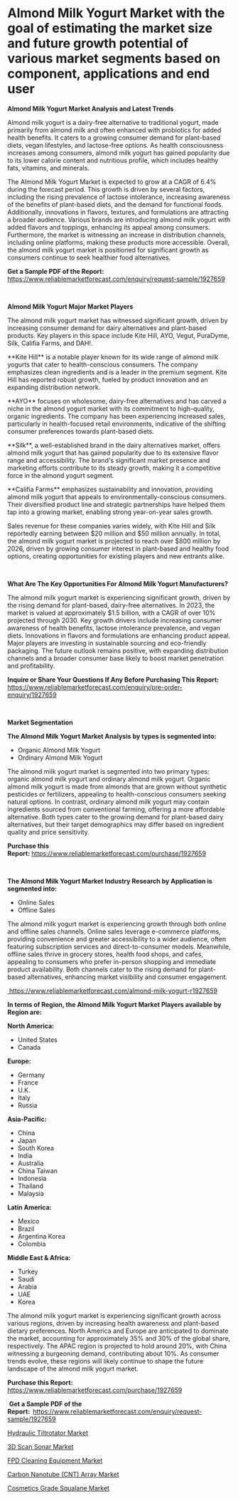<p><h1>Almond Milk Yogurt Market with the goal of estimating the market size and future growth potential of various market segments based on component, applications and end user</h1></p><p><strong>Almond Milk Yogurt Market Analysis and Latest Trends</strong></p>
<p><p>Almond milk yogurt is a dairy-free alternative to traditional yogurt, made primarily from almond milk and often enhanced with probiotics for added health benefits. It caters to a growing consumer demand for plant-based diets, vegan lifestyles, and lactose-free options. As health consciousness increases among consumers, almond milk yogurt has gained popularity due to its lower calorie content and nutritious profile, which includes healthy fats, vitamins, and minerals.</p><p>The Almond Milk Yogurt Market is expected to grow at a CAGR of 6.4% during the forecast period. This growth is driven by several factors, including the rising prevalence of lactose intolerance, increasing awareness of the benefits of plant-based diets, and the demand for functional foods. Additionally, innovations in flavors, textures, and formulations are attracting a broader audience. Various brands are introducing almond milk yogurt with added flavors and toppings, enhancing its appeal among consumers. Furthermore, the market is witnessing an increase in distribution channels, including online platforms, making these products more accessible. Overall, the almond milk yogurt market is positioned for significant growth as consumers continue to seek healthier food alternatives.</p></p>
<p><strong>Get a Sample PDF of the Report:&nbsp;</strong> <a href="https://www.reliablemarketforecast.com/enquiry/request-sample/1927659?utm_campaign=1733&utm_medium=2&utm_source=Github&utm_content=ia&utm_term=25102024&utm_id=almond-milk-yogurt">https://www.reliablemarketforecast.com/enquiry/request-sample/1927659</a></p>
<p>&nbsp;</p>
<p><strong>Almond Milk Yogurt Major Market Players</strong></p>
<p><p>The almond milk yogurt market has witnessed significant growth, driven by increasing consumer demand for dairy alternatives and plant-based products. Key players in this space include Kite Hill, AYO, Vegut, PuraDyme, Silk, Califia Farms, and DAH!.</p><p>**Kite Hill** is a notable player known for its wide range of almond milk yogurts that cater to health-conscious consumers. The company emphasizes clean ingredients and is a leader in the premium segment. Kite Hill has reported robust growth, fueled by product innovation and an expanding distribution network.</p><p>**AYO** focuses on wholesome, dairy-free alternatives and has carved a niche in the almond yogurt market with its commitment to high-quality, organic ingredients. The company has been experiencing increased sales, particularly in health-focused retail environments, indicative of the shifting consumer preferences towards plant-based diets.</p><p>**Silk**, a well-established brand in the dairy alternatives market, offers almond milk yogurt that has gained popularity due to its extensive flavor range and accessibility. The brand's significant market presence and marketing efforts contribute to its steady growth, making it a competitive force in the almond yogurt segment.</p><p>**Califia Farms** emphasizes sustainability and innovation, providing almond milk yogurt that appeals to environmentally-conscious consumers. Their diversified product line and strategic partnerships have helped them tap into a growing market, enabling strong year-on-year sales growth.</p><p>Sales revenue for these companies varies widely, with Kite Hill and Silk reportedly earning between $20 million and $50 million annually. In total, the almond milk yogurt market is projected to reach over $800 million by 2026, driven by growing consumer interest in plant-based and healthy food options, creating opportunities for existing players and new entrants alike.</p></p>
<p>&nbsp;</p>
<p><strong>What Are The Key Opportunities For Almond Milk Yogurt Manufacturers?</strong></p>
<p><p>The almond milk yogurt market is experiencing significant growth, driven by the rising demand for plant-based, dairy-free alternatives. In 2023, the market is valued at approximately $1.5 billion, with a CAGR of over 10% projected through 2030. Key growth drivers include increasing consumer awareness of health benefits, lactose intolerance prevalence, and vegan diets. Innovations in flavors and formulations are enhancing product appeal. Major players are investing in sustainable sourcing and eco-friendly packaging. The future outlook remains positive, with expanding distribution channels and a broader consumer base likely to boost market penetration and profitability.</p></p>
<p><strong>Inquire or Share Your Questions If Any Before Purchasing This Report:</strong> <a href="https://www.reliablemarketforecast.com/enquiry/pre-order-enquiry/1927659?utm_campaign=1733&utm_medium=2&utm_source=Github&utm_content=ia&utm_term=25102024&utm_id=almond-milk-yogurt">https://www.reliablemarketforecast.com/enquiry/pre-order-enquiry/1927659</a></p>
<p>&nbsp;</p>
<p><strong>Market Segmentation</strong></p>
<p><strong>The Almond Milk Yogurt Market Analysis by types is segmented into:</strong></p>
<p><ul><li>Organic Almond Milk Yogurt</li><li>Ordinary Almond Milk Yogurt</li></ul></p>
<p><p>The almond milk yogurt market is segmented into two primary types: organic almond milk yogurt and ordinary almond milk yogurt. Organic almond milk yogurt is made from almonds that are grown without synthetic pesticides or fertilizers, appealing to health-conscious consumers seeking natural options. In contrast, ordinary almond milk yogurt may contain ingredients sourced from conventional farming, offering a more affordable alternative. Both types cater to the growing demand for plant-based dairy alternatives, but their target demographics may differ based on ingredient quality and price sensitivity.</p></p>
<p><strong>Purchase this Report:&nbsp;</strong><a href="https://www.reliablemarketforecast.com/purchase/1927659?utm_campaign=1733&utm_medium=2&utm_source=Github&utm_content=ia&utm_term=25102024&utm_id=almond-milk-yogurt">https://www.reliablemarketforecast.com/purchase/1927659</a></p>
<p>&nbsp;</p>
<p><strong>The Almond Milk Yogurt Market Industry Research by Application is segmented into:</strong></p>
<p><ul><li>Online Sales</li><li>Offline Sales</li></ul></p>
<p><p>The almond milk yogurt market is experiencing growth through both online and offline sales channels. Online sales leverage e-commerce platforms, providing convenience and greater accessibility to a wider audience, often featuring subscription services and direct-to-consumer models. Meanwhile, offline sales thrive in grocery stores, health food shops, and cafes, appealing to consumers who prefer in-person shopping and immediate product availability. Both channels cater to the rising demand for plant-based alternatives, enhancing market visibility and consumer engagement.</p></p>
<p><a href="https://www.reliablemarketforecast.com/almond-milk-yogurt-r1927659?utm_campaign=1733&utm_medium=2&utm_source=Github&utm_content=ia&utm_term=25102024&utm_id=almond-milk-yogurt">&nbsp;https://www.reliablemarketforecast.com/almond-milk-yogurt-r1927659</a></p>
<p><strong>In terms of Region, the Almond Milk Yogurt Market Players available by Region are:</strong></p>
<p>
    <p> <strong> North America: </strong>
        <ul>
            <li>United States</li>
            <li>Canada</li>
        </ul>
        </p> 
    <p> <strong> Europe: </strong>
        <ul>
            <li>Germany</li>
            <li>France</li>
            <li>U.K.</li>
            <li>Italy</li>
            <li>Russia</li>
        </ul>
        </p> 
    <p> <strong> Asia-Pacific: </strong>
        <ul>
            <li>China</li>
            <li>Japan</li>
            <li>South Korea</li>
            <li>India</li>
            <li>Australia</li>
            <li>China Taiwan</li>
            <li>Indonesia</li>
            <li>Thailand</li>
            <li>Malaysia</li>
        </ul>
        </p> 
    <p> <strong> Latin America: </strong>
        <ul>
            <li>Mexico</li>
            <li>Brazil</li>
            <li>Argentina Korea</li>
            <li>Colombia</li>
        </ul>
        </p> 
    <p> <strong> Middle East & Africa: </strong>
        <ul>
            <li>Turkey</li>
            <li>Saudi</li>
            <li>Arabia</li>
            <li>UAE</li>
            <li>Korea</li>
        </ul>
    </p>
    </p>
<p><p>The almond milk yogurt market is experiencing significant growth across various regions, driven by increasing health awareness and plant-based dietary preferences. North America and Europe are anticipated to dominate the market, accounting for approximately 35% and 30% of the global share, respectively. The APAC region is projected to hold around 20%, with China witnessing a burgeoning demand, contributing about 10%. As consumer trends evolve, these regions will likely continue to shape the future landscape of the almond milk yogurt market.</p></p>
<p><strong>Purchase this Report: </strong><a href="https://www.reliablemarketforecast.com/purchase/1927659?utm_campaign=1733&utm_medium=2&utm_source=Github&utm_content=ia&utm_term=25102024&utm_id=almond-milk-yogurt">https://www.reliablemarketforecast.com/purchase/1927659</a></p>
<p>&nbsp;<strong>Get a Sample PDF of the Report:&nbsp;&nbsp;</strong><a href="https://www.reliablemarketforecast.com/enquiry/request-sample/1927659?utm_campaign=1733&utm_medium=2&utm_source=Github&utm_content=ia&utm_term=25102024&utm_id=almond-milk-yogurt">https://www.reliablemarketforecast.com/enquiry/request-sample/1927659</a></p>
<p><strong></strong></p>
<p><p><a href="https://www.linkedin.com/pulse/hydraulic-tiltrotator-spectrum-usage-patterns-sector-evolution-q4ddc?utm_campaign=1733&utm_medium=2&utm_source=Github&utm_content=ia&utm_term=25102024&utm_id=almond-milk-yogurt">Hydraulic Tiltrotator Market</a></p><p><a href="https://www.linkedin.com/pulse/global-perspectives-3d-scan-sonar-market-trends-challenges-forecast-hp5ac?utm_campaign=1733&utm_medium=2&utm_source=Github&utm_content=ia&utm_term=25102024&utm_id=almond-milk-yogurt">3D Scan Sonar Market</a></p><p><a href="https://www.linkedin.com/pulse/market-dynamics-future-trends-global-fpd-cleaning-equipment-sector-qatof?utm_campaign=1733&utm_medium=2&utm_source=Github&utm_content=ia&utm_term=25102024&utm_id=almond-milk-yogurt">FPD Cleaning Equipment Market</a></p><p><a href="https://www.linkedin.com/pulse/opportunities-challenges-carbon-nanotube-cnt-array-market-strategic-z17pc?utm_campaign=1733&utm_medium=2&utm_source=Github&utm_content=ia&utm_term=25102024&utm_id=almond-milk-yogurt">Carbon Nanotube (CNT) Array Market</a></p><p><a href="https://github.com/SanjidaMahmud54/Market-Research-Report-List-1/blob/main/cosmetics-grade-squalane-market.md?utm_campaign=1733&utm_medium=2&utm_source=Github&utm_content=ia&utm_term=25102024&utm_id=almond-milk-yogurt">Cosmetics Grade Squalane Market</a></p></p>